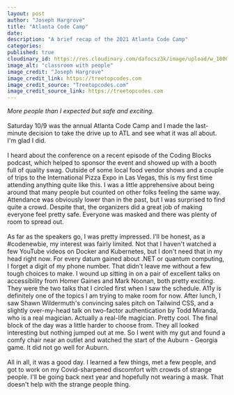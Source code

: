 ```yaml
---
layout: post
author: "Joseph Hargrove"
title: "Atlanta Code Camp"
date:
description: "A brief recap of the 2021 Atlanta Code Camp"
categories: 
published: true
cloudinary_id: https://res.cloudinary.com/dafocsz3k/image/upload/w_1000,ar_1:1,c_fill,g_auto,e_art:hokusai/v1668011664/acc_lppawe.jpg
image_alt: "classroom with people"
image_credit: "Joseph Hargrove"
image_credit_link: https://treetopcodes.com
image_credit_source: "Treetopcodes.com"
image_credit_source_link: https://treetopcodes.com
---
```

*More people than I expected but safe and exciting.*  
<br>
Saturday 10/9 was the annual Atlanta Code Camp and I made the last-minute decision to take the drive up to ATL and see what it was all about. I'm glad I did.  
<br>
I heard about the conference on a recent episode of the Coding Blocks podcast, which helped to sponsor the event and showed up with a booth full of quality swag. Outside of some local food vendor shows and a couple of trips to the  International Pizza Expo in Las Vegas, this is my first time attending anything quite like this. I was a little apprehensive about being around that many people but counted on other folks feeling the same way. Attendance was obviously lower than in the past, but I was surprised to find quite a crowd. Despite that, the organizers did a great job of making everyone feel pretty safe. Everyone was masked and there was plenty of room to spread out.  
<br>
As far as the speakers go, I was pretty impressed. I'll be honest, as a #codenewbie, my interest was fairly limited. Not that I haven't watched a few YouTube videos on Docker and Kubernetes, but I don't need that in my head right now. For every datum gained about .NET or quantum computing, I forget a digit of my phone number. That didn't leave me without a few tough choices to make. I wound up sitting in on a pair of excellent talks on accessibility from Homer Gaines and Mark Noonan, both pretty exciting. They were the two talks that I circled first when I saw the schedule. A11y is definitely one of the topics I am trying to make room for now. After lunch, I saw Shawn Wildermuth's convincing sales pitch on Tailwind CSS, and a slightly over-my-head talk on two-factor authentication by Todd Miranda, who is a real magician. Actually a real-life magician. Pretty cool. The final block of the day was a little harder to choose from. They all looked interesting but nothing jumped out at me. So I went with my gut and found a comfy chair near an outlet and watched the start of the Auburn - Georgia game. It did not go well for Auburn.  
<br>
All in all, it was a good day. I learned a few things, met a few people, and got to work on my Covid-sharpened discomfort with crowds of strange people. I'll be going back next year and hopefully not wearing a mask. That doesn't help with the strange people thing. 